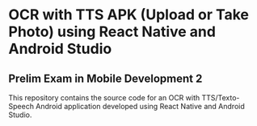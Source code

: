# OCR with TTS APK (Upload or Take Photo) using React Native and Android Studio

## Prelim Exam in Mobile Development 2

This repository contains the source code for an OCR with TTS/Texto-Speech Android application developed using React Native and Android Studio.

